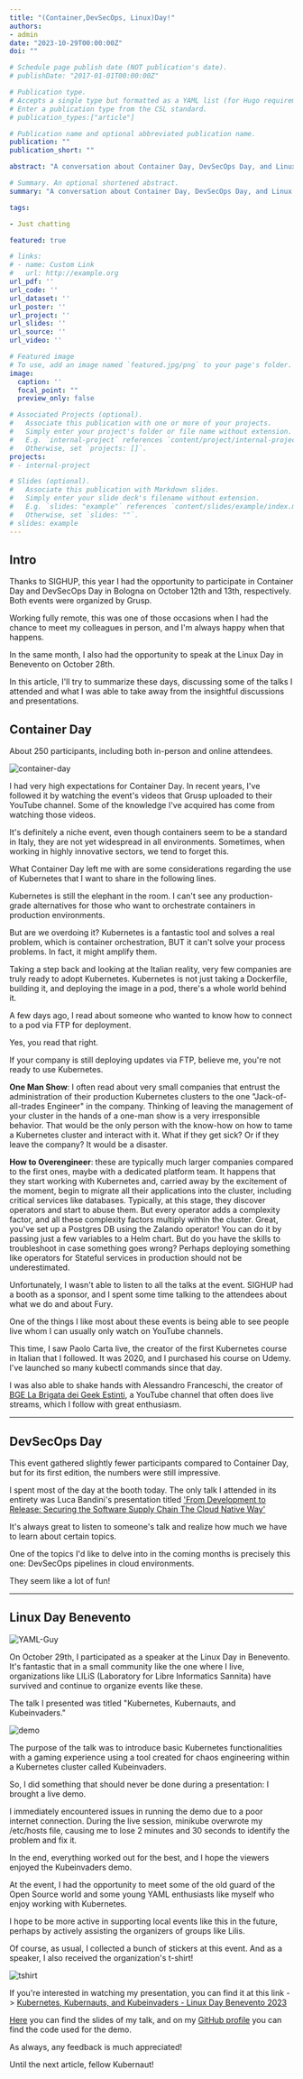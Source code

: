 ```yaml
---
title: "(Container,DevSecOps, Linux)Day!"
authors:
- admin
date: "2023-10-29T00:00:00Z"
doi: ""

# Schedule page publish date (NOT publication's date).
# publishDate: "2017-01-01T00:00:00Z"

# Publication type.
# Accepts a single type but formatted as a YAML list (for Hugo requirements).
# Enter a publication type from the CSL standard.
# publication_types:["article"]

# Publication name and optional abbreviated publication name.
publication: ""
publication_short: ""

abstract: "A conversation about Container Day, DevSecOps Day, and Linux Day"

# Summary. An optional shortened abstract.
summary: "A conversation about Container Day, DevSecOps Day, and Linux Day"

tags:

- Just chatting

featured: true

# links:
# - name: Custom Link
#   url: http://example.org
url_pdf: ''
url_code: ''
url_dataset: ''
url_poster: ''
url_project: ''
url_slides: ''
url_source: ''
url_video: ''

# Featured image
# To use, add an image named `featured.jpg/png` to your page's folder. 
image:
  caption: ''
  focal_point: ""
  preview_only: false

# Associated Projects (optional).
#   Associate this publication with one or more of your projects.
#   Simply enter your project's folder or file name without extension.
#   E.g. `internal-project` references `content/project/internal-project/index.md`.
#   Otherwise, set `projects: []`.
projects:
# - internal-project

# Slides (optional).
#   Associate this publication with Markdown slides.
#   Simply enter your slide deck's filename without extension.
#   E.g. `slides: "example"` references `content/slides/example/index.md`.
#   Otherwise, set `slides: ""`.
# slides: example
---
```


## Intro

Thanks to SIGHUP, this year I had the opportunity to participate in Container Day and DevSecOps Day in Bologna on October 12th and 13th, respectively. Both events were organized by Grusp.

Working fully remote, this was one of those occasions when I had the chance to meet my colleagues in person, and I'm always happy when that happens. 

In the same month, I also had the opportunity to speak at the Linux Day in Benevento on October 28th. 

In this article, I'll try to summarize these days, discussing some of the talks I attended and what I was able to take away from the insightful discussions and presentations.

## Container Day

About 250 participants, including both in-person and online attendees.

![container-day](containerday.jpeg)

I had very high expectations for Container Day. In recent years, I've followed it by watching the event's videos that Grusp uploaded to their YouTube channel. Some of the knowledge I've acquired has come from watching those videos.

It's definitely a niche event, even though containers seem to be a standard in Italy, they are not yet widespread in all environments. Sometimes, when working in highly innovative sectors, we tend to forget this.

What Container Day left me with are some considerations regarding the use of Kubernetes that I want to share in the following lines.

Kubernetes is still the elephant in the room. I can't see any production-grade alternatives for those who want to orchestrate containers in production environments.

But are we overdoing it? Kubernetes is a fantastic tool and solves a real problem, which is container orchestration, BUT it can't solve your process problems. In fact, it might amplify them.

Taking a step back and looking at the Italian reality, very few companies are truly ready to adopt Kubernetes. Kubernetes is not just taking a Dockerfile, building it, and deploying the image in a pod, there's a whole world behind it.

A few days ago, I read about someone who wanted to know how to connect to a pod via FTP for deployment.

Yes, you read that right.

If your company is still deploying updates via FTP, believe me, you're not ready to use Kubernetes.

**One Man Show**: I often read about very small companies that entrust the administration of their production Kubernetes clusters to the one "Jack-of-all-trades Engineer" in the company. Thinking of leaving the management of your cluster in the hands of a one-man show is a very irresponsible behavior. That would be the only person with the know-how on how to tame a Kubernetes cluster and interact with it. What if they get sick? Or if they leave the company? It would be a disaster.

**How to Overengineer**: these are typically much larger companies compared to the first ones, maybe with a dedicated platform team. It happens that they start working with Kubernetes and, carried away by the excitement of the moment, begin to migrate all their applications into the cluster, including critical services like databases. Typically, at this stage, they discover operators and start to abuse them.
But every operator adds a complexity factor, and all these complexity factors multiply within the cluster.
Great, you've set up a Postgres DB using the Zalando operator! You can do it by passing just a few variables to a Helm chart. But do you have the skills to troubleshoot in case something goes wrong?
Perhaps deploying something like operators for Stateful services in production should not be underestimated.

Unfortunately, I wasn't able to listen to all the talks at the event. SIGHUP had a booth as a sponsor, and I spent some time talking to the attendees about what we do and about Fury.

One of the things I like most about these events is being able to see people live whom I can usually only watch on YouTube channels.

This time, I saw Paolo Carta live, the creator of the first Kubernetes course in Italian that I followed. It was 2020, and I purchased his course on Udemy. I've launched so many kubectl commands since that day.

I was also able to shake hands with Alessandro Franceschi, the creator of [BGE La Brigata dei Geek Estinti](https://www.youtube.com/@laBrigatadeiGeekEstinti), a YouTube channel that often does live streams, which I follow with great enthusiasm.

___

## DevSecOps Day

This event gathered slightly fewer participants compared to Container Day, but for its first edition, the numbers were still impressive.


I spent most of the day at the booth today. The only talk I attended in its entirety was Luca Bandini's presentation titled ['From Development to Release: Securing the Software Supply Chain The Cloud Native Way'](https://2023.devsecopsday.it/talks_speakers/) 

It's always great to listen to someone's talk and realize how much we have to learn about certain topics.

One of the topics I'd like to delve into in the coming months is precisely this one: DevSecOps pipelines in cloud environments. 

They seem like a lot of fun!
___

## Linux Day Benevento

![YAML-Guy](yaml-guy.png)

On October 29th, I participated as a speaker at the Linux Day in Benevento. It's fantastic that in a small community like the one where I live, organizations like LILiS (Laboratory for Libre Informatics Sannita) have survived and continue to organize events like these.

The talk I presented was titled "Kubernetes, Kubernauts, and Kubeinvaders."

![demo](demo.png)

The purpose of the talk was to introduce basic Kubernetes functionalities with a gaming experience using a tool created for chaos engineering within a Kubernetes cluster called Kubeinvaders.

So, I did something that should never be done during a presentation: I brought a live demo.

I immediately encountered issues in running the demo due to a poor internet connection. During the live session, minikube overwrote my /etc/hosts file, causing me to lose 2 minutes and 30 seconds to identify the problem and fix it.

In the end, everything worked out for the best, and I hope the viewers enjoyed the Kubeinvaders demo.

At the event, I had the opportunity to meet some of the old guard of the Open Source world and some young YAML enthusiasts like myself who enjoy working with Kubernetes.

I hope to be more active in supporting local events like this in the future, perhaps by actively assisting the organizers of groups like Lilis.

Of course, as usual, I collected a bunch of stickers at this event. And as a speaker, I also received the organization's t-shirt!

![tshirt](tshirt.jpg)

If you're interested in watching my presentation, you can find it at this link -> [Kubernetes, Kubernauts, and Kubeinvaders - Linux Day Benevento 2023](https://www.youtube.com/watch?t=655&v=1tHkEfbGjgE&feature=youtu.be)


[Here](https://www.lilis.it/gear/uploads/2023/10/Ettore-Ciarcia-Kubernetes-Kubernauti-Kubeinvaders.pdf) you can find the slides of my talk, and on my [GitHub profile](https://github.com/ettoreciarcia/talks/tree/main/linux-day-28-10-2023) you can find the code used for the demo.

As always, any feedback is much appreciated!

Until the next article, fellow Kubernaut!

